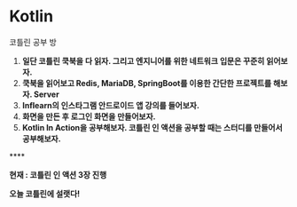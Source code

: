 # Kotlin

코틀린 공부 방

1. **일단 코틀린 쿡북을 다 읽자. 그리고 엔지니어를 위한 네트워크 입문은 꾸준히 읽어보자.**
2. **쿡북을 읽어보고 Redis, MariaDB, SpringBoot를 이용한 간단한 프로젝트를 해보자. Server**
3. **Inflearn의 인스타그램 안드로이드 앱 강의를 들어보자.**
4. **화면을 만든 후 로그인 화면을 만들어보자.**
5. **Kotlin In Action을 공부해보자. 코틀린 인 액션을 공부할 때는 스터디를 만들어서 공부해보자.**

\*\*\*\*

 **현재 : 코틀린 인 액션 3장 진행**  

 **오늘 코틀린에 설랫다!**

